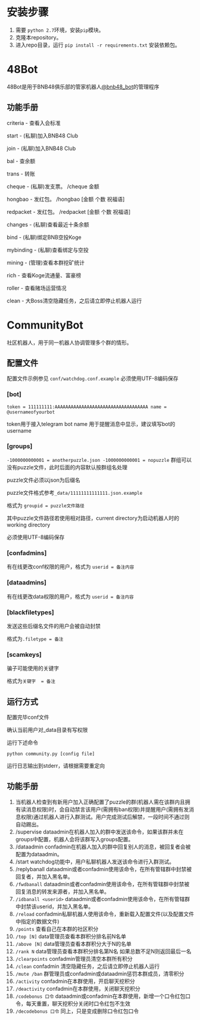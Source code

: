 # 安装步骤
1. 需要 `python 2.7`环境，安装`pip`模块。
1. 克隆本repository。
1. 进入repo目录，运行 `pip install -r requirements.txt` 安装依赖包。
# 48Bot
48Bot是用于BNB48俱乐部的管家机器人[@bnb48_bot](https://t.me/bnb48_bot)的管理程序
## 功能手册
criteria - 查看入会标准

start - (私聊)加入BNB48 Club

join - (私聊)加入BNB48 Club

bal - 查余额

trans - 转账

cheque - (私聊)发支票。 /cheque 金额

hongbao - 发红包。 /hongbao [金额 个数 祝福语]

redpacket - 发红包。 /redpacket [金额 个数 祝福语]

changes - (私聊)查看最近十条余额

bind - (私聊)绑定BNB空投Koge

mybinding - (私聊)查看绑定与空投

mining - (管理)查看本群挖矿统计


rich - 查看Koge流通量、富豪榜

roller - 查看赌场运营情况

clean - 大Boss清空隐藏任务，之后请立即停止机器人运行

# CommunityBot
社区机器人，用于同一机器人协调管理多个群的情形。
## 配置文件
配置文件示例参见 `conf/watchdog.conf.example`
必须使用UTF-8编码保存
### [bot]
`
token = 111111111:AAAAAAAAAAAAAAAAAAAAAAAAAAAAAAAAAAA
name = @usernameofyourbot
`

token用于接入telegram bot
name 用于提醒消息中显示，建议填写bot的username

### [groups]
`
-1000000000001 = anotherpuzzle.json
-1000000000001 = nopuzzle
`
群组可以没有puzzle文件，此时后面的内容默认按群组名处理

puzzle文件必须以json为后缀名

puzzle文件格式参考`_data/11111111111111.json.example`

格式为 `groupid = puzzle文件路径`

其中puzzle文件路径若使用相对路径，current directory为启动机器人时的working directory

必须使用UTF-8编码保存
### [confadmins]
有在线更改conf权限的用户，格式为 `userid = 备注内容`
### [dataadmins]
有在线更改data权限的用户，格式为 `userid = 备注内容`
### [blackfiletypes]
发送这些后缀名文件的用户会被自动封禁

格式为`.filetype = 备注`
### [scamkeys]
骗子可能使用的关键字

格式为`关键字  = 备注`
## 运行方式
配置完毕conf文件

确认当前用户对\_data目录有写权限

运行下述命令

`python community.py [config file]`

运行日志输出到stderr，请根据需要重定向
## 功能手册
1. 当机器人检查到有新用户加入正确配置了puzzle的群(机器人需在该群内且拥有读消息权限)时，会自动禁言该用户(需拥有ban权限)并提醒用户(需拥有发消息权限)通过机器人进行入群测试。用户完成测试后解禁，一段时间不通过则自动踢出。
1. /supervise dataadmin在机器人加入的群中发送该命令，如果该群并未在groups中配置，机器人会将该群写入groups配置。
1. /dataadmin confadmin在机器人加入的群中回复别人的消息，被回复者会被配置为dataadmin。
1. /start watchdog功能中，用户私聊机器人发送该命令进行入群测试。
1. /replybanall dataadmin或者confadmin使用该命令，在所有管辖群中封禁被回复者，并加入黑名单。
1. `/fwdbanall` dataadmin或者confadmin使用该命令，在所有管辖群中封禁被回复消息的转发来源者，并加入黑名单。
1. `/idbanall <userid>` dataadmin或者confadmin使用该命令，在所有管辖群中封禁该userid，并加入黑名单。
1. `/reload` confadmin私聊机器人使用该命令，重新载入配置文件(以及配置文件中指定的数据文件)
1. `/points` 查看自己在本群的社区积分
1. `/top [N]` data管理员查看本群积分排名前N名单
1. `/above [N]` data管理员查看本群积分大于N的名单
1. `/rank N` data管理员查看本群积分排名第N名 如果总数不足N则返回最后一名
1. `/clearpoints` confadmin管理员清空本群所有积分
1. `/clean` confadmin 清空隐藏任务，之后请立即停止机器人运行
1. `/mute /ban` 群管理员或confadmin或dataadmin惩罚本群成员，清零积分
1. `/activity` confadmin在本群使用，开启聊天挖积分
1. `/deactivity` confadmin在本群使用，关闭聊天挖积分
1. `/codebonus 口令` dataadmin或confadmin在本群使用，新增一个口令红包口令，每天重置，聊天挖积分关闭时口令红包不生效
1. `/decodebonus 口令` 同上，只是变成删除口令红包口令
